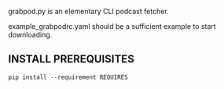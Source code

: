grabpod.py is an elementary CLI podcast fetcher.

example_grabpodrc.yaml should be a sufficient example to start downloading.

INSTALL PREREQUISITES
---------------------

    pip install --requirement REQUIRES

